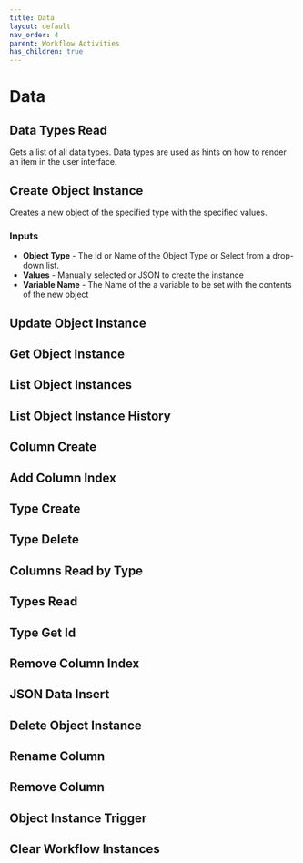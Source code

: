 ```yaml
---
title: Data
layout: default
nav_order: 4
parent: Workflow Activities
has_children: true
---
```


# Data

## Data Types Read
Gets a list of all data types. Data types are used as hints on how to render an item in the user interface.

## Create Object Instance
Creates a new object of the specified type with the specified values.

### Inputs

- **Object Type** - The Id or Name of the Object Type or Select from a drop-down list.
- **Values** - Manually selected or JSON to create the instance
- **Variable Name** - The Name of the a variable to be set with the contents of the new object

## Update Object Instance

## Get Object Instance

## List Object Instances

## List Object Instance History

## Column Create

## Add Column Index

## Type Create

## Type Delete

## Columns Read by Type

## Types Read

## Type Get Id

## Remove Column Index

## JSON Data Insert

## Delete Object Instance

## Rename Column

## Remove Column

## Object Instance Trigger

## Clear Workflow Instances

